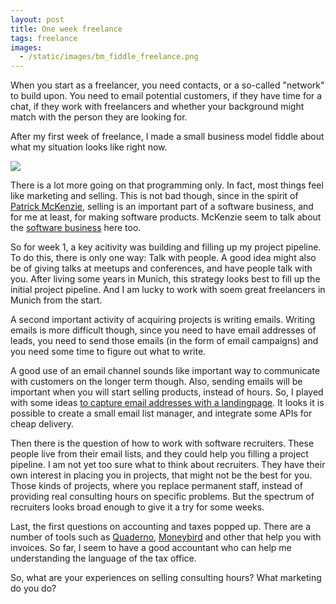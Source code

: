 ```yaml
---
layout: post
title: One week freelance
tags: freelance
images:
  - /static/images/bm_fiddle_freelance.png
---
```



When you start as a freelancer, you need contacts, or a so-called "network" to build upon. You need to email potential customers, if they have time for a chat, if they work with freelancers and whether your background might match with the person they are looking for. 

After my first week of freelance, I made a small business model fiddle about what my situation looks like right now.

<img src="{{page.images[0]}}">

There is a lot more going on that programming only. In fact, most things feel like marketing and selling. This is not bad though, since in the spirit of [Patrick McKenzie](http://www.kalzumeus.com/start-here-if-youre-new/), selling is an important part of a software business, and for me at least, for making software products.  McKenzie seem to talk about the [software business](http://vimeo.com/81693597) here too.

So for week 1, a key acitivity was building and filling up my project pipeline. To do this, there is only one way: Talk with people. A good idea might also be of giving talks at meetups and conferences, and have people talk with you. After living some years in Munich, this strategy looks best to fill up the initial project pipeline. And I am lucky to work with soem great freelancers in Munich from the start.

A second important activity of acquiring projects is writing emails. Writing emails is more difficult though, since you need to have email addresses of leads, you need to send those emails (in the form of email campaigns) and you need some time to figure out what to write.

A good use of an email channel sounds like important way to communicate with customers on the longer term though. Also, sending emails will be important when you will start selling products, instead of hours. So, I played with some ideas [to capture email addresses with a landingpage](http://thinkingonthinking.com/build-your-email-list-with-firebase/). It looks it is possible to create a small email list manager, and integrate some APIs for cheap delivery.

Then there is the question of how to work with software recruiters. These people live from their email lists, and they could help you filling a project pipeline. I am not yet too sure what to think about recruiters. They have their own interest in placing you in projects, that might not be the best for you. Those kinds of projects, where you replace permanent staff, instead of providing real consulting hours on specific problems. But the spectrum of recruiters looks broad enough to give it a try for some weeks.

Last, the first questions on accounting and taxes popped up. There are a number of tools such as [Quaderno](http://getquaderno.com/), [Moneybird](http://moneybird.com) and other that help you with invoices. So far, I seem to have a good accountant who can help me understanding the language of the tax office.

So, what are your experiences on selling consulting hours? What marketing do you do? 
